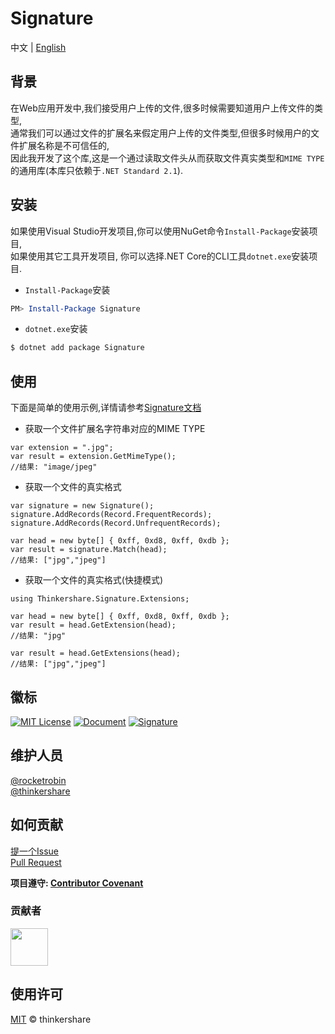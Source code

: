 # Signature

中文 | [English](README.md)
## 背景
在Web应用开发中,我们接受用户上传的文件,很多时候需要知道用户上传文件的类型,  
通常我们可以通过文件的扩展名来假定用户上传的文件类型,但很多时候用户的文件扩展名称是不可信任的,  
因此我开发了这个库,这是一个通过读取文件头从而获取文件真实类型和`MIME TYPE`的通用库(本库只依赖于`.NET Standard 2.1`).

## 安装
如果使用Visual Studio开发项目,你可以使用NuGet命令`Install-Package`安装项目,  
如果使用其它工具开发项目, 你可以选择.NET Core的CLI工具`dotnet.exe`安装项目.

* `Install-Package`安装
```powershell
PM> Install-Package Signature
```
* `dotnet.exe`安装
```bash
$ dotnet add package Signature
```

## 使用
下面是简单的使用示例,详情请参考[Signature文档](https://thinkershare.com/project/signature)

+ 获取一个文件扩展名字符串对应的MIME TYPE
```CSharp
var extension = ".jpg";
var result = extension.GetMimeType();
//结果: "image/jpeg"
```

+ 获取一个文件的真实格式
```CSharp
var signature = new Signature();
signature.AddRecords(Record.FrequentRecords);
signature.AddRecords(Record.UnfrequentRecords);

var head = new byte[] { 0xff, 0xd8, 0xff, 0xdb };
var result = signature.Match(head);
//结果: ["jpg","jpeg"]
```

+ 获取一个文件的真实格式(快捷模式)
```CSharp
using Thinkershare.Signature.Extensions;

var head = new byte[] { 0xff, 0xd8, 0xff, 0xdb };
var result = head.GetExtension(head);
//结果: "jpg"

var result = head.GetExtensions(head);
//结果: ["jpg","jpeg"]
```

## 徽标
[![MIT License](https://img.shields.io/badge/license-MIT-green)](https://github.com/thinkershare/signature/blob/main/LICENSE)
[![Document](https://img.shields.io/badge/documentation-signature-orange)](https://thinkershare.com/project/signature)
[![Signature](https://img.shields.io/badge/nuget-1.0.1-blue)](https://www.nuget.org/packages/thinkershare.signature)

## 维护人员
[@rocketrobin](https://github.com/rocketrobin)  
[@thinkershare](https://github.com/thinkershare)

## 如何贡献
[提一个Issue](contributing.md)  
[Pull Request](contributing.md)  

**项目遵守: [Contributor Covenant](http://contributor-covenant.org/version/1/3/0/)**  

### 贡献者
<img height="60" src="https://thinkershare.com/storage/project/signature/contributors.png" />

## 使用许可
[MIT](LICENSE) © thinkershare
